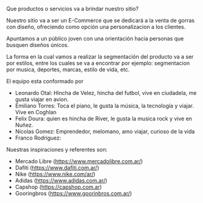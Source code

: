Que productos o servicios va a brindar nuestro sitio?

Nuestro sitio va a ser un E-Commerce que se dedicará a la venta de gorras con diseño, ofreciendo como opción una personalizacion a los clientes.

Apuntamos a un público joven con una orientación hacia personas que busquen diseños únicos.

La forma en la cual vamos a realizar la segmentación del producto va a ser por estilos, entre los cuales se va a encontrar por ejemplo: segmentacion por musica, deportes, marcas, estilo de vida, etc.

El equipo esta conformado por 

- Leonardo Otal: Hincha de Velez, hincha del futbol, vive en ciudadela, me gusta viajar en avion.
- Emiliano Torres: Toca el piano, le gusta la música, la tecnología y viajar. Vive en Coghlan
- Felix Doura: quien es hincha de River, le gusta la musica rock y vive en Nuñez.
- Nicolas Gomez: Emprendedor, melomano, amo viajar, curioso de la vida
- Franco Rodriguez:

Nuestras inspiraciones y referentes son: 
- Mercado Libre (https://www.mercadolibre.com.ar/)
- Dafiti (https://www.dafiti.com.ar/)
- Nike (https://www.nike.com/ar/)
- Adidas (https://www.adidas.com.ar/)
- Capshop (https://capshop.com.ar)
- Gooringbros (https://www.goorinbros.com.ar/)

